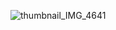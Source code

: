 
![thumbnail_IMG_4641](https://github.com/LizardMestre689/J25-Programming/assets/144990985/60adda13-5af3-4d32-970e-54014cc7dd93)
